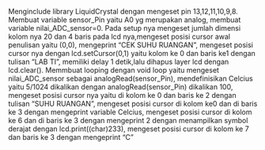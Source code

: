 Menginclude library LiquidCrystal dengan mengeset pin 13,12,11,10,9,8. Membuat variable sensor_Pin yaitu A0 yg merupakan analog, membuat variable nilai_ADC_sensor=0. Pada setup nya mengeset jumlah dimensi kolom nya 20 dan 4  baris pada lcd nya,mengeset posisi cursor awal penulisan yaitu (0,0), mengeprint “CEK SUHU RUANGAN”, mengeset posisi cursor nya dengan lcd.setCursor(0,1) yaitu kolom ke 0 dan baris ke1 dengan tulisan “LAB TI”, memiliki delay 1 detik,lalu dihapus layer lcd dengan lcd.clear().
Memmbuat looping dengan void loop yaitu mengeset nilai_ADC_sensor sebagai analogRead(sensor_Pin), mendefinisikan Celcius yaitu 5/1024 dikalikan dengan analogRead(sensor_Pin) dikalikan 100, mengeset posisi cursor nya yaitu di kolom ke 0 dan baris ke 2 dengan tulisan “SUHU RUANGAN”, mengeset posisi cursor di kolom  ke0 dan di baris ke 3 dengan mengeprint variable Celcius, mengeset posisi cursor di kolom ke 6 dan di baris ke 3 dengan mengeprint 2 dengan menampilkan symbol derajat dengan lcd.print((char)233), mengeset posisi cursor di kolom ke 7 dan baris ke 3 dengan mengeprint “C”
